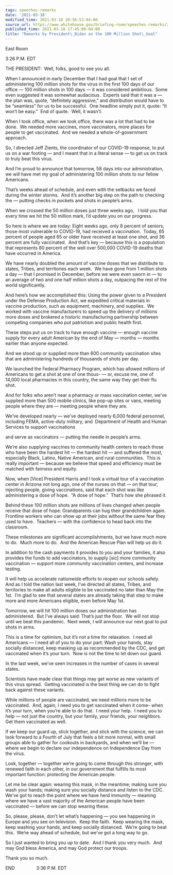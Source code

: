 ```yaml
---
tags: speeches-remarks
date: '2021-03-18'
modified_time: 2021-03-18 20:56:53-04:00
source_url: https://www.whitehouse.gov/briefing-room/speeches-remarks/2021/03/18/remarks-by-president-biden-on-the-100-million-shot-goal/
published_time: 2021-03-18 17:45:00-04:00
title: "Remarks by President\_Biden on the 100 Million Shot\_Goal"
---
```

 
East Room

3:26 P.M. EDT

THE PRESIDENT:  Well, folks, good to see you all. 

When I announced in early December that I had goal that I set of
administering 100 million shots for the virus in the first 100 days of
our office — 100 million shots in 100 days — it was considered
ambitious.  Some even suggested it was somewhat audacious.  Experts said
that it was a — the plan was, quote, “definitely aggressive,” and
distribution would have to be “seamless” for us to be successful.  One
headline simply put it, quote: “It won’t be easy.”  End of quote.  Well,
it wasn’t.

When I took office, when we took office, there was a lot that had to be
done.  We needed more vaccines, more vaccinators, more places for people
to get vaccinated.  And we needed a whole-of-government approach. 

So, I directed Jeff Zients, the coordinator of our COVID-19 response, to
put us on a war footing — and I meant that in a literal sense — to get
us on track to truly beat this virus.

And I’m proud to announce that tomorrow, 58 days into our
administration, we will have met my goal of administering 100 million
shots to our fellow Americans. 

That’s weeks ahead of schedule, and even with the setbacks we faced
during the winter storms.  And it’s another big step on the path to
checking the — putting checks in pockets and shots in people’s arms. 

When we crossed the 50 million doses just three weeks ago,   I told you
that every time we hit the 50 million mark, I’d update you on our
progress. 

So here is where we are today: Eight weeks ago, only 8 percent of
seniors, those most vulnerable to COVID-19, had received a vaccination. 
Today, 65 percent of people aged 65 or older have received at least one
shot, and 36 percent are fully vaccinated.  And that’s key — because
this is a population that represents 80 percent of the well over 500,000
COVID-19 deaths that have occurred in America.

We have nearly doubled the amount of vaccine doses that we distribute to
states, Tribes, and territories each week.  We have gone from 1 million
shots a day — that I promised in December, before we were even sworn in
— to an average of two and one half million shots a day, outpacing the
rest of the world significantly.

And here’s how we accomplished this: Using the power given to a
President under the Defense Production Act, we expedited critical
materials in vaccine production, such as equipment, machinery, and
supplies.  We worked with vaccine manufacturers to speed up the delivery
of millions more doses and brokered a historic manufacturing partnership
between competing companies who put patriotism and public health first.

These steps put us on track to have enough vaccine — enough vaccine
supply for every adult American by the end of May — months — months
earlier than anyone expected.

And we stood up or supplied more than 600 community vaccination sites
that are administering hundreds of thousands of shots per day. 

We launched the Federal Pharmacy Program, which has allowed millions of
Americans to get a shot at one of one thous- — or, excuse me, one of
14,000 local pharmacies in this country, the same way they get their flu
shot. 

And for folks who aren’t near a pharmacy or mass vaccination center,
we’ve supplied more than 500 mobile clinics, like pop-up sites or vans,
meeting people where they are — meeting people where they are.

We’ve developed nearly — we’ve deployed nearly 6,000 federal personnel,
including FEMA, active-duty military, and  Department of Health and
Human Services to support vaccinations

and serve as vaccinators — putting the needle in people’s arms.

We’re also supplying vaccines to community health centers to reach those
who have been the hardest hit — the hardest hit — and suffered the most,
especially Black, Latino, Native American, and rural communities.  This
is really important — because we believe that speed and efficiency must
be matched with fairness and equity.   

Now, when \[Vice\] President Harris and I took a virtual tour of a
vaccination center in Arizona not long ago, one of the nurses on that —
on that tour, injecting people, giving vaccinations, said that each shot
was like administering a dose of hope.  “A dose of hope.”  That’s how
she phrased it.

Behind these 100 million shots are millions of lives changed when people
receive that dose of hope: Grandparents can hug their grandchildren
again.  Frontline workers who can show up at their jobs without the same
fear they used to have.  Teachers — with the confidence to head back
into the classroom.

These milestones are significant accomplishments, but we have much more
to do.  Much more to do.  And the American Rescue Plan will help us do
it.

In addition to the cash payments it provides to you and your families,
it also provides the funds to add vaccinators, to supply \[sic\] more
community vaccination — support more community vaccination centers, and
increase testing.

It will help us accelerate nationwide efforts to reopen our schools
safely.  And as I told the nation last week, I’ve directed all states,
Tribes, and territories to make all adults eligible to be vaccinated no
later than May the 1st.  I’m glad to see that several states are already
taking that step to make more and more Americans eligible, even before
May 1st.

Tomorrow, we will hit 100 million doses our administration has
administered.  But I’ve always said: That’s just the floor.  We will not
stop until we beat this pandemic.  Next week, I will announce our next
goal to put shots in arms. 

This is a time for optimism, but it’s not a time for relaxation.  I need
all Americans — I need all of you to do your part: Wash your hands, stay
socially distanced, keep masking up as recommended by the CDC, and get
vaccinated when it’s your turn.  Now is not the time to let down our
guard.

In the last week, we’ve seen increases in the number of cases in several
states.

Scientists have made clear that things may get worse as new variants of
this virus spread.  Getting vaccinated is the best thing we can do to
fight back against these variants.  

While millions of people are vaccinated, we need millions more to be
vaccinated.  And, again, I need you to get vaccinated when it come– when
it’s your turn, when you’re able to do that.  I need your help.  I need
you to help — not just the country, but your family, your friends, your
neighbors.  Get them vaccinated as well.

If we keep our guard up, stick together, and stick with the science, we
can look forward to a Fourth of July that feels a bit more normal, with
small groups able to gather for cookouts in backyards, and when we’ll be
— where we begin to declare our independence on Independence Day from
the virus. 

Look, together — together we’re going to come through this stronger,
with renewed faith in each other, in our government that fulfills its
most important function: protecting the American people.

Let me be clear again: wearing this mask, in the meantime; making sure
you wash your hands; making sure you socially distance and listen to the
CDC.  We’ve got to reach the point where we have herd immunity — meaning
where we have a vast majority of the American people have been
vaccinated — before we can stop wearing these. 

So, please, please, don’t let what’s happening — you see happening in
Europe and you see on television.  Keep the faith.  Keep wearing the
mask, keep washing your hands, and keep socially distanced.  We’re going
to beat this.  We’re way ahead of schedule, but we’ve got a long way to
go. 

So I just wanted to bring you up to date.  And I thank you very much. 
And may God bless America, and may God protect our troops. 

Thank you so much.                                        

END                 3:36 P.M. EDT
